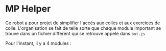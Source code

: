 # MP Helper

Ce robot a pour projet de simplifier l'accès aux colles et aux exercices de colle.
L'organisation se fait de telle sorte que chaque module important se trouve dans un fichier différent qui se retrouve appelé dans `bot.js`

Pour l'instant, il y a 4 modules : 
